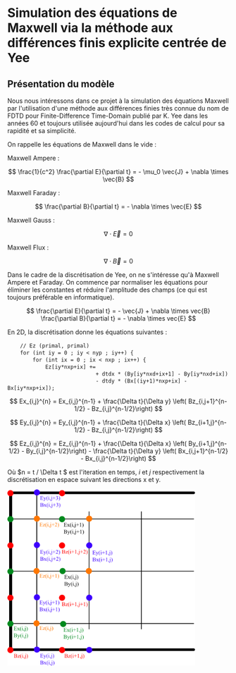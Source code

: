 # Simulation des équations de Maxwell via la méthode aux différences finis explicite centrée de Yee

## Présentation du modèle

Nous nous intéressons dans ce projet à la simulation des équations Maxwell par l'utilisation d'une méthode aux différences finies très connue du nom de FDTD pour Finite-Difference Time-Domain publié par K. Yee dans les années 60 et toujours utilisée aujourd'hui dans les codes de calcul pour sa rapidité et sa simplicité.

On rappelle les équations de Maxwell dans le vide :

Maxwell Ampere :

$$
\frac{1}{c^2} \frac{\partial E}{\partial t}  = - \mu_0 \vec{J} + \nabla \times \vec{B}
$$

Maxwell Faraday :

$$
\frac{\partial B}{\partial t} = - \nabla \times \vec{E}
$$

Maxwell Gauss :

$$
\nabla \cdot \vec{E} = 0
$$

Maxwell Flux :

$$
\nabla \cdot \vec{B} = 0
$$

Dans le cadre de la discrétisation de Yee, on ne s'intéresse qu'à Maxwell Ampere et Faraday. On commence par normaliser les équations pour éliminer les constantes et réduire l'amplitude des champs (ce qui est toujours préférable en informatique).

$$
\frac{\partial E}{\partial t} = - \vec{J} + \nabla \times vec{B}
\frac{\partial B}{\partial t} = - \nabla \times vec{E}
$$

En 2D, la discrétisation donne les équations suivantes :
        
        // Ez (primal, primal)
        for (int iy = 0 ; iy < nyp ; iy++) {
            for (int ix = 0 ; ix < nxp ; ix++) {
                Ez[iy*nxp+ix] +=
                                + dtdx * (By[iy*nxd+ix+1] - By[iy*nxd+ix])
                                - dtdy * (Bx[(iy+1)*nxp+ix] - Bx[iy*nxp+ix]);

$$
Ex_{i,j}^{n} = Ex_{i,j}^{n-1} + \frac{\Delta t}{\Delta y} \left( Bz_{i,j+1}^{n-1/2}  - Bz_{i,j}^{n-1/2}\right)
$$

$$
Ey_{i,j}^{n} = Ey_{i,j}^{n-1} + \frac{\Delta t}{\Delta x} \left( Bz_{i+1,j}^{n-1/2}  - Bz_{i,j}^{n-1/2}\right)
$$

$$
Ez_{i,j}^{n} = Ez_{i,j}^{n-1} + \frac{\Delta t}{\Delta x} \left( By_{i+1,j}^{n-1/2}  - By_{i,j}^{n-1/2}\right) - \frac{\Delta t}{\Delta y} \left( Bx_{i,j+1}^{n-1/2}  - Bx_{i,j}^{n-1/2}\right) 
$$

Où $n = t / \Delta t $ est l'iteration en temps, $i$ et $j$ respectivement la discrétisation en espace suivant les directions x et y.

<img src="../../support/materiel/maxwell_yee_grid.png" height="400">
